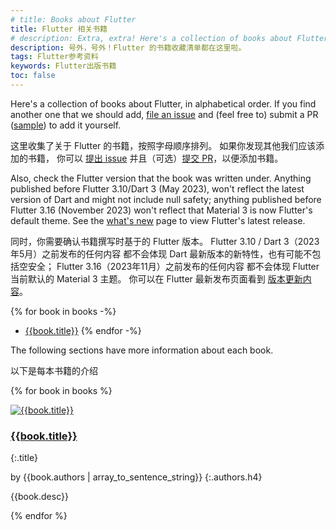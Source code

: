 ```yaml
---
# title: Books about Flutter
title: Flutter 相关书籍
# description: Extra, extra! Here's a collection of books about Flutter.
description: 号外，号外！Flutter 的书籍收藏清单都在这里啦。
tags: Flutter参考资料
keywords: Flutter出版书籍
toc: false
---
```


Here's a collection of books about Flutter,
in alphabetical order.
If you find another one that we should add,
[file an issue][] and (feel free to)
submit a PR ([sample][]) to add it yourself.

这里收集了关于 Flutter 的书籍，按照字母顺序排列。
如果你发现其他我们应该添加的书籍，
你可以 [提出 issue][file an issue]
并且（可选）[提交 PR][sample]，以便添加书籍。

Also, check the Flutter version that the book
was written under. Anything published before
Flutter 3.10/Dart 3 (May 2023),
won't reflect the latest version of Dart and
might not include null safety;
anything published before Flutter 3.16 (November 2023)
won't reflect that Material 3 is now
Flutter's default theme.
See the [what's new][]
page to view Flutter's latest release.

同时，你需要确认书籍撰写时基于的 Flutter 版本。
Flutter 3.10 / Dart 3（2023年5月）之前发布的任何内容
都不会体现 Dart 最新版本的新特性，也有可能不包括空安全；
Flutter 3.16（2023年11月）之前发布的任何内容
都不会体现 Flutter 当前默认的 Material 3 主题。
你可以在 Flutter 最新发布页面看到 [版本更新内容][what's new]。

[file an issue]: {{site.repo.this}}/issues/new
[sample]: {{site.repo.this}}/pull/6019
[what's new]: /release/whats-new

{% for book in books -%}
* [{{book.title}}]({{book.link}})
{% endfor -%}

<p>
  The following sections have more information about each book.
</p>
<p>
  以下是每本书籍的介绍
</p>

{% for book in books %}
<div class="book-img-with-details row">
<a href="{{book.link}}" title="{{book.title}}" class="col-sm-3">
  <img src="/assets/images/docs/cover/{{book.cover}}" alt="{{book.title}}">
</a>
<div class="details col-sm-9">

### [{{book.title}}]({{book.link}})
{:.title}

by {{book.authors | array_to_sentence_string}}
{:.authors.h4}

{{book.desc}}
</div>
</div>
{% endfor %}

